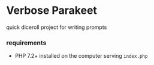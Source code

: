 # Verbose Parakeet
quick diceroll project for writing prompts

### requirements 

- PHP 7.2+ installed on the computer serving `index.php`
